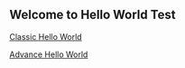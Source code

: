 ## Welcome to Hello World Test
[Classic Hello World](https://dimasma0305.github.io/Hello-World/Hello_World.html)

[Advance Hello World](https://dimasma0305.github.io/Hello-World/Hello_World_Advance.html)